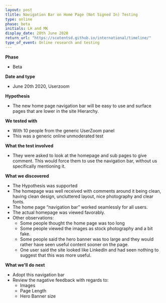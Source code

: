 ```yaml
---
layout: post
tlitle: Navigation Bar on Home Page (Not Signed In) Testing
type: online
phase: beta
initials: LH and MK
display_date: 20th June 2020
return_url: "https://scotentsd.github.io/international/timeline/"
type_of_event: Online research and testing
---
```


**Phase**
- Beta

**Date and type**
- June 20th 2020,  Userzoom




**Hypothesis**
- The new home page navigation bar will be easy to use and surface pages that are lower in the site Hierarchy.

**We tested with**
- With 10 people from the generic UserZoom panel
- This was a generic online unmoderated test

**What the test involved**
- They were asked to look at the homepage and sub pages to give comment. 
This would force them to use the navigation bar, without us specifically mentioning it.
 

**What we discovered**
- The Hypothesis was supported
- The homepage was well received with comments around it being clean, having clean design, uncluttered layout, nice photography and clear fonts.
- The home page “navigation bar” worked seamlessly for all users. 
- The actual homepage was viewed favorably. 
- Other observations: 
   - Some people thought the home page was too long
   - Some people viewed the images as stock photography and a bit fake. 
   - Some people said the hero banner was too large and they would rather have seen useful content sooner on the page.  
   - One user said the site looked like LinkedIn and had seen nothing to suggest that this was more useful. 


**What we'll do next**
- Adopt this navigation bar
- Review the nagative feedback with regards to:  
   - Images
   - Page Length
   - Hero Banner size
   
